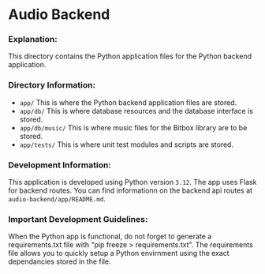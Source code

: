 # Audio Backend
### Explanation:
This directory contains the Python application files for the
Python backend application.
### Directory Information:
- `app/` This is where the Python backend application files are stored.
- `app/db/` This is where database resources and the database interface is stored.
- `app/db/music/` This is where music files for the Bitbox library are to be stored.
- `app/tests/` This is where unit test modules and scripts are stored.
### Development Information:
This application is developed using Python version `3.12`.
The app uses Flask for backend routes. You can find informationn on
the backend api routes at `audio-backend/app/README.md`.

### Important Development Guidelines:
When the Python app is functional, do not forget to generate a
requirements.txt file with "pip freeze > requirements.txt".
The requirements file allows you to quickly setup a Python envirnment
using the exact dependancies stored in the file.
